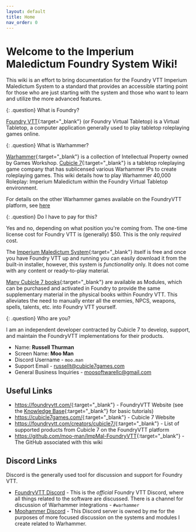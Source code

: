 ```yaml
---
layout: default
title: Home
nav_order: 0
---
```


# Welcome to the Imperium Maledictum Foundry System Wiki!
This wiki is an effort to bring documentation for the Foundry VTT Imperium Maledictum System to a standard that provides an accessible starting point for those who are just starting with the system and those who want to learn and utilize the more advanced features.


{: .question}
What is Foundry?

[Foundry VTT](https://foundryvtt.com/){:target="_blank"} (or Foundry Virtual Tabletop) is a Virtual Tabletop, a computer application generally used to play tabletop roleplaying games online.

{: .question}
What is Warhammer?

[Warhammer](https://warhammer.com){:target="_blank"} is a collection of Intellectual Property owned by Games Workshop. [Cubicle 7](https://cubicle7games.com/){:target="_blank"} is a tabletop roleplaying game company that has sublicensed various Warhammer IPs to create roleplaying games. This wiki details how to play Warhammer 40,000 Roleplay: Imperium Maledictum within the Foundry Virtual Tabletop environment.

For details on the other Warhammer games available on the FoundryVTT platform, see [here](https://moo-man.github.io)

{: .question}
Do I have to pay for this?

Yes and no, depending on what position you're coming from. The one-time license cost for Foundry VTT is (generally) $50. This is the only *required* cost.

The [Imperium Maledictum System](https://foundryvtt.com/packages/impmal){:target="_blank"} itself is free and once you have Foundry VTT up and running you can easily download it from the built-in installer, however, this system is *functionality* only. It does not come with any content or ready-to-play material. 

[Many Cubicle 7 books](https://foundryvtt.com/creators/cubicle7/){:target="_blank"} are available as Modules, which can be purchased and activated in Foundry to provide the same supplementary material in the physical books within Foundry VTT. This alleviates the need to manually enter all the enemies, NPCS, weapons, spells, talents, etc. into Foundry VTT yourself. 

{: .question}
Who are you?

I am an independent developer contracted by Cubicle 7 to develop, support, and maintain the FoundryVTT implementations for their products. 

* Name: **Russell Thurman**
* Screen Name: **Moo Man**
* Discord Username - `moo.man`
* Support Email - <russellt@cubicle7games.com>
* General Business Inquiries - <moosoftwarellc@gmail.com>

## Useful Links
* <https://foundryvtt.com/>{:target="_blank"} - FoundryVTT Website (see the [Knowledge Base](https://foundryvtt.com/kb/){:target="_blank"} for basic tutorials)
* <https://cubicle7games.com/>{:target="_blank"} - Cubicle 7 Website
* <https://foundryvtt.com/creators/cubicle7/>{:target="_blank"} - List of supported products from Cubicle 7 on the FoundryVTT platform
* <https://github.com/moo-man/ImpMal-FoundryVTT>{:target="_blank"} - The GitHub associated with this wiki

## Discord Links
Discord is the generally used tool for discussion and support for Foundry VTT.

* [FoundryVTT Discord](https://discord.gg/foundryvtt) - This is the *official* Foundry VTT Discord, where all things related to the software are discussed. There is a channel for discussion of Warhammer integrations - `#warhammer`
* [Moohammer Discord](https://discord.gg/GrMcdeDHh8) - This Discord server is owned by me for the purposes of more focused discussion on the systems and modules I create related to Warhammer. 